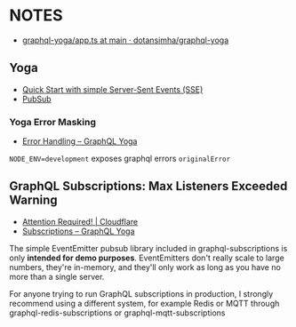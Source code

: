 # NOTES

- [graphql-yoga/app.ts at main · dotansimha/graphql-yoga](https://github.com/dotansimha/graphql-yoga/blob/main/examples/graphql-sse/src/app.ts)

## Yoga

- [Quick Start with simple Server-Sent Events (SSE)](https://the-guild.dev/graphql/yoga-server/docs/features/subscriptions#quick-start-with-simple-server-sent-events-sse)
- [PubSub](https://the-guild.dev/graphql/yoga-server/docs/features/subscriptions#pubsub)

### Yoga Error Masking

- [Error Handling – GraphQL Yoga](https://the-guild.dev/graphql/yoga-server/tutorial/basic/09-error-handling#yoga-error-masking)

`NODE_ENV=development` exposes graphql errors `originalError`

## GraphQL Subscriptions: Max Listeners Exceeded Warning

- [Attention Required! | Cloudflare](https://copyprogramming.com/howto/graphql-subscriptions-max-listeners-exceeded-warning)
- [Subscriptions – GraphQL Yoga](https://the-guild.dev/graphql/yoga-server/docs/features/subscriptions)

The simple EventEmitter pubsub library included in graphql-subscriptions is only **intended for demo purposes**. EventEmitters don't really scale to large numbers, they're in-memory, and they'll only work as long as you have no more than a single server.

For anyone trying to run GraphQL subscriptions in production, I strongly recommend using a different system, for example Redis or MQTT through graphql-redis-subscriptions or graphql-mqtt-subscriptions
